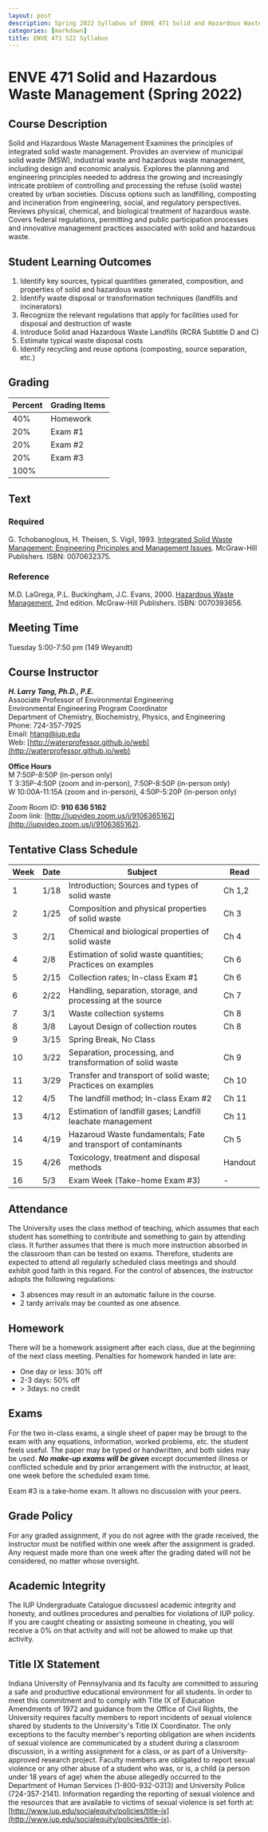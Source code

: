 ```yaml
---
layout: post
description: Spring 2022 Syllabus of ENVE 471 Solid and Hazardous Waste Management
categories: [markdown]
title: ENVE 471 S22 Syllabus
---
```


# ENVE 471 Solid and Hazardous Waste Management (Spring 2022)
## Course Description
Solid and Hazardous Waste Management Examines the principles of integrated solid waste management. Provides an overview of municipal solid waste (MSW), industrial waste and hazardous waste management, including design and economic analysis. Explores the planning and engineering principles needed to address the growing and increasingly intricate problem of controlling and processing the refuse (solid waste) created by urban societies. Discuss options such as landfilling, composting and incineration from engineering, social, and regulatory perspectives. Reviews physical, chemical, and biological treatment of hazardous waste. Covers federal regulations, permitting and public participation processes and innovative management practices associated with solid and hazardous waste. 

## Student Learning Outcomes
1. Identify key sources, typical quantities generated, composition, and properties of solid and hazardous waste
1. Identify waste disposal or transformation techniques (landfills and incinerators)
1. Recognize the relevant regulations that apply for facilities used for disposal and destruction of waste
1. Introduce Solid anad Hazardous Waste Landfills (RCRA Subtitle D and C)
1. Estimate typical waste disposal costs
1. Identify recycling and reuse options (composting, source separation, etc.)

## Grading

|Percent|Grading Items|
|-|-|
|40%|Homework|
|20%|Exam #1|
|20%|Exam #2|
|20%|Exam #3|
|100%||

## Text
### Required
G. Tchobanoglous, H. Theisen, S. Vigil, 1993. [Integrated Solid Waste Management: Engineering Pricinples and Management Issues](https://www.amazon.com/Integrated-Solid-Waste-Management-Engineering/dp/0070632375). McGraw-Hill Publishers. ISBN: 0070632375. 
### Reference
M.D. LaGrega, P.L. Buckingham, J.C. Evans, 2000. [Hazardous Waste Management](https://www.abebooks.com/book-search/isbn/0070393656/), 2nd edition. McGraw-Hill Publishers. ISBN: 0070393656. 

## Meeting Time
Tuesday 5:00-7:50 pm (149 Weyandt)

## Course Instructor
***H. Larry Tang, Ph.D., P.E.***   
Associate Professor of Environmental Engineering   
Environmental Engineering Program Coordinator   
Department of Chemistry, Biochemistry, Physics, and Engineering   
Phone: 724-357-7925   
Email: [htang@iup.edu](mailto:htang@iup.edu)   
Web: [http://waterprofessor.github.io/web](http://waterprofessor.github.io/web)

**Office Hours**   
M 7:50P-8:50P (in-person only)   
T 3:35P-4:50P (zoom and in-person), 7:50P-8:50P (in-person only)   
W 10:00A-11:15A (zoom and in-person), 4:50P-5:20P (in-person only)   

Zoom Room ID: **910 636 5162**   
Zoom link: [http://iupvideo.zoom.us/j/9106365162](http://iupvideo.zoom.us/j/9106365162). 

## Tentative Class Schedule

|Week|Date|Subject|Read|
|-|-|-|-|
|1|1/18|Introduction; Sources and types of solid waste|Ch 1,2|
|2|1/25|Composition and physical properties of solid waste|Ch 3|
|3|2/1|Chemical and biological properties of solid waste|Ch 4|
|4|2/8|Estimation of solid waste quantities; Practices on examples|Ch 6|
|5|2/15|Collection rates; In-class Exam #1|Ch 6|
|6|2/22|Handling, separation, storage, and processing at the source|Ch 7|
|7|3/1|Waste collection systems|Ch 8|
|8|3/8|Layout Design of collection routes|Ch 8|
|9|3/15|Spring Break, No Class||
|10|3/22|Separation, processing, and transformation of solid waste|Ch 9|
|11|3/29|Transfer and transport of solid waste; Practices on examples|Ch 10|
|12|4/5|The landfill method; In-class Exam #2|Ch 11|
|13|4/12|Estimation of landfill gases; Landfill leachate management|Ch 11|
|14|4/19|Hazaroud Waste fundamentals; Fate and transport of contaminants|Ch 5|
|15|4/26|Toxicology, treatment and disposal methods|Handout|
|16|5/3|Exam Week (Take-home Exam #3)|-|

## Attendance
The University uses the class method of teaching, which assumes that each student has something to contribute and something to gain by attending class. It further assumes that there is much more instruction absorbed in the classroom than can be tested on exams. Therefore, students are expected to attend all regularly scheduled class meetings and should exhibit good faith in this regard. For the control of absences, the instructor adopts the following regulations:
- 3 absences may result in an automatic failure in the course. 
- 2 tardy arrivals may be counted as one absence. 

## Homework
There will be a homework assigment after each class, due at the beginning of the next class meeting. Penalties for homework handed in late are:
- One day or less: 30% off
- 2-3 days: 50% off
- $\gt$ 3days: no credit

## Exams
For the two in-class exams, a single sheet of paper may be brougt to the exam with any equations, information, worked problems, etc. the student feels useful. The paper may be typed or handwritten, and both sides may be used. ***No make-up exams will be given*** except documented illness or conflicted schedule and by prior arrangement with the instructor, at least, one week before the scheduled exam time. 

Exam #3 is a take-home exam. It allows no discussion with your peers. 

## Grade Policy
For any graded assignment, if you do not agree with the grade received, the instructor must be notified within one week after the assignment is graded. Any request made more than one week after the grading dated will not be considered, no matter whose oversight. 

## Academic Integrity
The IUP Undergraduate Catalogue discussesl academic integrity and honesty, and outlines procedures and penalties for violations of IUP policy. If you are caught cheating or assisting someone in cheating, you will receive a 0% on that activity and will not be allowed to make up that activity. 

## Title IX Statement
Indiana University of Pennsylvania and its faculty are committed to assuring a safe and productive educational environment for all students. In order to meet this commitment and to comply with Title IX of Education Amendments of 1972 and guidance from the Office of Civil Rights, the University requires faculty members to report incidents of sexual violence shared by students to the University's Title IX Coordinator. The only exceptions to the faculty member's reporting obligation are when incidents of sexual violence are communicated by a student during a classroom discussion, in a writing assignment for a class, or as part of a University-approved research project. Faculty members are obligated to report sexual violence or any other abuse of a student who was, or is, a child (a person under 18 years of age) when the abuse allegedly occurred to the Department of Human Services (1-800-932-0313) and University Police (724-357-2141). Information regarding the reporting of sexual violence and the resources that are available to victims of sexual violence is set forth at: [http://www.iup.edu/socialequity/policies/title-ix](http://www.iup.edu/socialequity/policies/title-ix). 